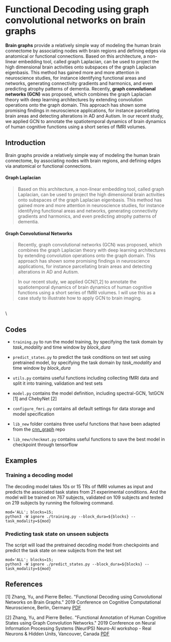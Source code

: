 

# Functional Decoding using graph convolutional networks on brain graphs
**Brain graphs** provide a relatively simple way of modeling the human brain connectome by associating nodes with brain regions and defining edges via anatomical or functional connections. Based on this architecture, a non-linear embedding tool, called graph Laplacian, can be used to project the high dimensional brain activities onto subspaces of the graph Laplacian eigenbasis. This method has gained more and more attention in neuroscience studies, for instance identifying functional areas and networks, generating connectivity gradients and harmonics, and even predicting atrophy patterns of dementia. Recently, **graph convolutional networks (GCN)** was proposed, which combines the graph Laplacian theory with deep learning architectures by extending convolution operations onto the graph domain. This approach has shown some promising findings in neuroscience applications, for instance parcellating brain areas and detecting alterations in AD and Autism. In our recent study, we applied GCN to annotate the spatiotemporal dynamics of brain dynamics of human cognitive functions using a short series of fMRI volumes. 


## Introduction
Brain graphs provide a relatively simple way of modeling the human brain connectome, by associating nodes with brain regions, and defining edges via anatomical or functional connections. 
#### Graph Laplacian
> Based on this architecture, a non-linear embedding tool, called graph Laplacian, can be used to project the high dimensional brain activities onto subspaces of the graph Laplacian eigenbasis.
This method has gained more and more attention in neuroscience studies, for instance identifying functional areas and networks, generating connectivity gradients and harmonics, and even predicting atrophy patterns of dementia. 
#### Graph Convolutional Networks
> Recently, graph convolutional networks (GCN) was proposed, which combines the graph Laplacian theory with deep learning architectures by extending convolution operations onto the graph domain. 
> This approach has shown some promising findings in neuroscience applications, for instance parcellating brain areas and detecting alterations in AD and Autism. 

> In our recent study, we applied GCN[1,2] to annotate the spatiotemporal dynamics of brain dynamics of human cognitive functions using a short series of fMRI volumes. 
I will use this as a case study to illustrate how to apply GCN to brain imaging.




\
\

## Codes
 * ```training.py``` to run the model training, by specifying the task domain by _task_modality_ and time window by _block_dura_
 
  * ```predict_states.py``` to predict the task conditions on test set using pretrained model, by specifying the task domain by _task_modality_ and time window by _block_dura_

 * ```utils.py``` contains useful functions including collecting fMRI data and split it into training, validation and test sets

 * ```model.py``` contains the model definition, including spectral-GCN, 1stGCN [1] and ChebyNet [2]

 * ```configure_fmri.py``` contains all default settings for data storage and model specification
 * ```lib_new``` folder contains three useful functions that have been adapted from the [cnn_graph](https://github.com/mdeff/cnn_graph.git) repo
 * ```lib_new/checkmat.py``` contains useful functions to save the best model in checkpoint through tensorflow

## Examples 
### Training a decoding model
The decoding model takes 10s or 15 TRs of fMRI volumes as input and predicts the associated task states from 21 experimental conditions. And the model will be trained on 767 subjects, validated on 109 subjects and tested on 219 subjects by running the following command.
```
mod='ALL'; blocks=15; 
python3 -W ignore ./training.py --block_dura=${blocks} --task_modality=${mod}
``` 
### Predicting task state on unseen subjects
The script will load the pretrained decoding model from checkpoints and predict the task state on new subjects from the test set
```
mod='ALL'; blocks=15; 
python3 -W ignore ./predict_states.py --block_dura=${blocks} --task_modality=${mod}
``` 


## References
<a id="1">[1]</a> Zhang, Yu, and Pierre Bellec. "Functional Decoding using Convolutional Networks on Brain Graphs." 2019 Conference on Cognitive Computational Neuroscience, Berlin, Germany [PDF](https://ccneuro.org/2019/proceedings/0001137.pdf)

<a id="2">[2]</a> Zhang, Yu, and Pierre Bellec. "Functional Annotation of Human Cognitive States using Graph Convolution Networks." 2019 Conference on Neural Information Processing Systems (NeurIPS) Neuro-AI workshop - Real Neurons & Hidden Units, Vancouver, Canada [PDF](https://openreview.net/pdf?id=HJenmmF8Ir)

